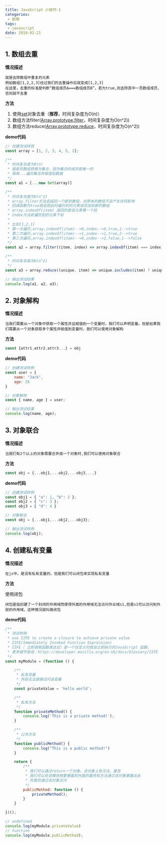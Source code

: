```yaml
---
title: JavaScript 小技巧-1
categories:
 - 前端
tags:
 - javascript
date: 2019-02-21
---
```


## 1. 数组去重

**情况描述**

```
就是去除数组中重复的元素
例如数组[1,2,2,3]经过我们的去重操作后就变成[1,2,3]
在这里，去重的标准是判断“数组成员A===数组成员B”，若为true,则去除其中一员数组成员，否则就不去重
```

**方法**

1. 使用[set](https://developer.mozilla.org/zh-CN/docs/Web/JavaScript/Reference/Global_Objects/Set)对象去重（**推荐**，时间复杂度为O(n)）
2. 数组方法fliter([Array.prototype.filter](https://developer.mozilla.org/zh-CN/docs/Web/JavaScript/Reference/Global_Objects/Array/filter)，时间复杂度为O(n^2))
3. 数组方法reduce([Array.prototype.reduce](https://developer.mozilla.org/zh-CN/docs/Web/JavaScript/Reference/Global_Objects/Array/reduce)，时间复杂度为O(n^2))

**demo代码**

```js
// 创建测试样例
const array = [1, 2, 3, 4, 5, 1];

/**
 * 时间复杂度为O(n)
 * 就是将数组转换为集合，因为集合的成员是唯一的
 * 再用...遍历集合并赋值到数据
 */
const a1 = [...new Set(array)]

/**
 * 时间复杂度为O(n^2)
 * array.filter方法会返回一个新的数组，对原本的数组不会产生任何影响
 * 回调函数为true就会把此时遍历到的元素成员加到新的数组
 * array.indexOf(item) 返回的是该元素第一个找
 * index为当前遍历到的元素下标
 * 
 * 比如[1,2,1]
 * 第一次遍历,array.indexOf(item)-->0,index-->0,true,1-->true
 * 第二次遍历,array.indexOf(item)-->1,index-->1,true,2-->true
 * 第三次遍历,array.indexOf(item)-->0,index-->2,false,1-->false
 */
const a2 = array.filter((item, index) => array.indexOf(item) === index);

/**
 * 时间复杂度为O(n^2)
 */
const a3 = array.reduce((unique, item) => unique.includes(item) ? unique : [...unique, item], []);

// 输出测试结果
console.log(a1, a2, a3);
```

## 2. 对象解构

**情况描述**

```
当我们需要从一个对象中获取一个属性并且赋值到一个变量时，我们可以声明变量。但是如果我们需要从一个对象获取多个属性并赋值到变量时，我们可以使用对象解构
```

**方法**

```js
const {attr1,attr2,attr3...} = obj
```

**demo代码**

```js
// 创建测试样例
const user = {
    name: "Jack",
    age: 25
}

// 对象解构
const { name, age } = user;

// 输出测试结果
console.log(name, age);
```

## 3. 对象联合

**情况描述**

```
当我们有2个以上的对象需要合并成一个对象时,我们可以使用对象联合
```

**方法**

```js
const obj = {...obj1,...obj2,...obj3,...}
```

**demo代码**

```js
// 创建测试样例
const obj1 = { "a": 1, "b": 2 };
const obj2 = { "c": 3 };
const obj3 = { "d": 4 }

// 对象联合
const obj = {...obj1,...obj2,...obj3};

// 输出测试样例
console.log(obj);
```

## 4. 创建私有变量

**情况描述**

```
在js中，是没有私有变量的，但是我们可以闭包来实现私有变量
```

**方法**

使用闭包

```
闭包是指创建了一个封闭的作用域而使得外面的作用域无法访问作业域s1,但是s1可以访问到外部的作用域，这种情况就叫做闭包
```

**demo代码**

```js
/**
 * 测试样例
 * use IIFE to create a closure to achieve private value
 * IIFE(Immediately Invoked Function Expression)
 * IIFE（ 立即调用函数表达式）是一个在定义时就会立即执行的JavaScript 函数。
 * 更多细节查阅：https://developer.mozilla.org/en-US/docs/Glossary/IIFE
 */
const myModule = (function () {

    /**
     * 私有变量
     * 外部无法直接访问该变量
     */
    const privateValue = 'hello world';

    /**
     * 私有方法
     */
    function privateMethod() {
        console.log('This is a private method!');
    }

    /**
     * 公共方法
     */
    function publicMethod() {
        console.log("This is a public method!")
    }

    return {
        /**
         * 我们可以通过return一个对象，该对象上有方法，属性
         * 我们可以将该模块想要暴露到外面的属性和方法通过该对象暴露出去
         * 外面则通过该对象访问
         */
        publicMethod: function () {
            privateMethod();
        }
    }

})();

// undefined
console.log(myModule.privateValue)
// function
console.log(myModule.publicMethod);
```



